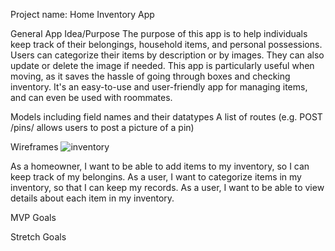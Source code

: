 Project name: Home Inventory App

General App Idea/Purpose
The purpose of this app is to help individuals keep track of their belongings, household items, and personal possessions. Users can categorize their items by description or by images. They can also update or delete the image if needed. This app is particularly useful when moving, as it saves the hassle of going through boxes and checking inventory. It's an easy-to-use and user-friendly app for managing items, and can even be used with roommates.

Models including field names and their datatypes
A list of routes (e.g. POST /pins/ allows users to post a picture of a pin)

Wireframes
![inventory](image.png)

As a homeowner, I want to be able to add items to my inventory, so I can keep track of my belongins.
As a user, I want to categorize items in my inventory, so that I can keep my records.
As a user, I want to be able to view details about each item in my inventory.

MVP Goals

Stretch Goals
